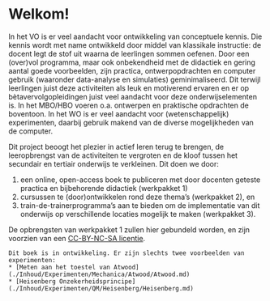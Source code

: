 # Welkom!

In het VO is er veel aandacht voor ontwikkeling van conceptuele kennis. Die kennis wordt met name ontwikkeld door middel van klassikale instructie: de docent legt de stof uit waarna de leerlingen sommen oefenen. Door een (over)vol programma, maar ook onbekendheid met de didactiek en gering aantal goede voorbeelden, zijn practica, ontwerpopdrachten en computer gebruik (waaronder data-analyse en simulaties) geminimaliseerd. Dit terwijl leerlingen juist deze activiteiten als leuk en motiverend ervaren en er op bètavervolgopleidingen juist veel aandacht voor deze onderwijselementen is. In het MBO/HBO voeren o.a. ontwerpen en praktische opdrachten de boventoon. In het WO is er veel aandacht voor (wetenschappelijk) experimenten, daarbij gebruik makend van de diverse mogelijkheden van de computer. 

Dit project beoogt het plezier in actief leren terug te brengen, de leeropbrengst van de activiteiten te vergroten en de kloof tussen het secundair en tertiair onderwijs te verkleinen. Dit doen we door:
1. een online, open-access boek te publiceren met door docenten geteste practica en bijbehorende didactiek (werkpakket 1)
1. cursussen te (door)ontwikkelen rond deze thema’s (werkpakket 2), en
1. train-de-trainerprogramma’s aan te bieden om de implementatie van dit onderwijs op verschillende locaties mogelijk te maken (werkpakket 3).

De opbrengsten van werkpakket 1 zullen hier gebundeld worden, en zijn voorzien van een [CC-BY-NC-SA licentie](./Inhoud/Algemeen/Licentie.md).

```{warning}
Dit boek is in ontwikkeling. Er zijn slechts twee voorbeelden van experimenten:
* [Meten aan het toestel van Atwood](./Inhoud/Experimenten/Mechanica/Atwood/Atwood.md)
* [Heisenberg Onzekerheidsprincipe](./Inhoud/Experimenten/QM/Heisenberg/Heisenberg.md)